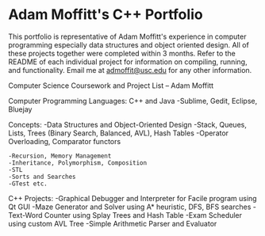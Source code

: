 # Adam Moffitt's C++ Portfolio

This portfolio is representative of Adam Moffitt's experience in computer programming especially data structures and object oriented design. All of these projects together were completed within 3 months. Refer to the README of each individual project for information on compiling, running, and functionality. Email me at admoffit@usc.edu for any other information.

Computer Science Coursework and Project List – Adam Moffitt

Computer Programming Languages: C++ and Java
	-Sublime, Gedit, Eclipse, Bluejay

Concepts:
	-Data Structures and Object-Oriented Design
		-Stack, Queues, Lists, Trees (Binary Search, Balanced, AVL), Hash Tables
		-Operator Overloading, Comparator functors

	-Recursion, Memory Management
	-Inheritance, Polymorphism, Composition
 	-STL
	-Sorts and Searches
	-GTest etc.

C++ Projects:
	-Graphical Debugger and Interpreter for Facile program using Qt GUI
	-Maze Generator and Solver using A* heuristic, DFS, BFS searches
	-Text-Word Counter using Splay Trees and Hash Table
	-Exam Scheduler using custom AVL Tree
	-Simple Arithmetic Parser and Evaluator
